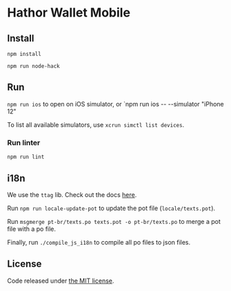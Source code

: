 # Hathor Wallet Mobile

## Install

`npm install`

`npm run node-hack`

## Run

`npm run ios` to open on iOS simulator, or `npm run ios -- --simulator "iPhone 12"

To list all available simulators, use `xcrun simctl list devices`.

### Run linter

`npm run lint`

## i18n

We use the `ttag` lib. Check out the docs [here](https://ttag.js.org/docs/quickstart.html).

Run `npm run locale-update-pot` to update the pot file (`locale/texts.pot`).

Run `msgmerge pt-br/texts.po texts.pot -o pt-br/texts.po` to merge a pot file with a po file.

Finally, run `./compile_js_i18n` to compile all po files to json files.

## License

Code released under [the MIT license](https://github.com/HathorNetwork/hathor-wallet-mobile/blob/master/LICENSE).
